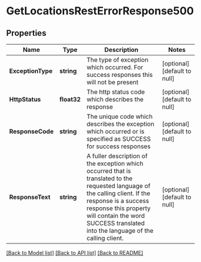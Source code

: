 # GetLocationsRestErrorResponse500

## Properties
Name | Type | Description | Notes
------------ | ------------- | ------------- | -------------
**ExceptionType** | **string** | The type of exception which occurred. For success responses this will not be present | [optional] [default to null]
**HttpStatus** | **float32** | The http status code which describes the response | [optional] [default to null]
**ResponseCode** | **string** | The unique code which describes the exception which occurred or is specified as SUCCESS for success responses | [optional] [default to null]
**ResponseText** | **string** | A fuller description of the exception which occurred that is translated to the requested language of the calling client. If the response is a success response this property will contain the word SUCCESS translated into the language of the calling client. | [optional] [default to null]

[[Back to Model list]](../README.md#documentation-for-models) [[Back to API list]](../README.md#documentation-for-api-endpoints) [[Back to README]](../README.md)



